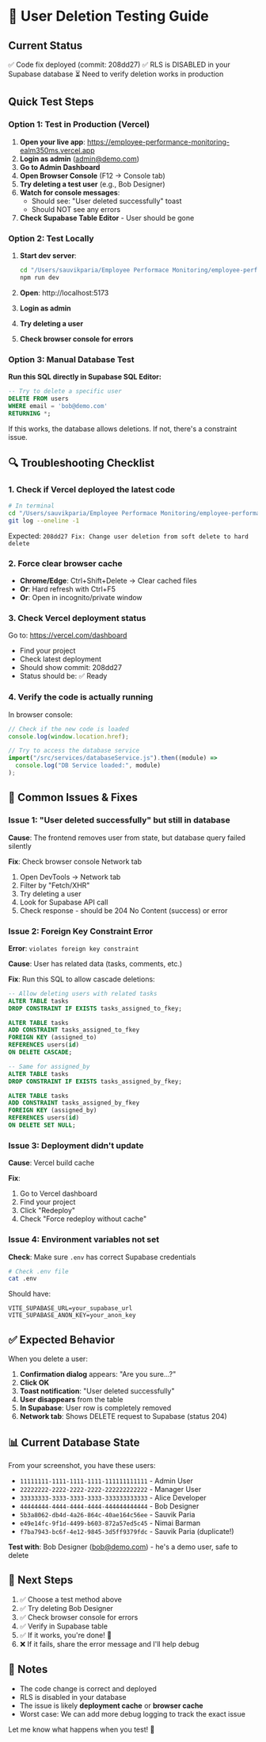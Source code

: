 # 🧪 User Deletion Testing Guide

## Current Status

✅ Code fix deployed (commit: 208dd27)
✅ RLS is DISABLED in your Supabase database
⏳ Need to verify deletion works in production

## Quick Test Steps

### Option 1: Test in Production (Vercel)

1. **Open your live app**: https://employee-performance-monitoring-ealm350ms.vercel.app
2. **Login as admin** (admin@demo.com)
3. **Go to Admin Dashboard**
4. **Open Browser Console** (F12 → Console tab)
5. **Try deleting a test user** (e.g., Bob Designer)
6. **Watch for console messages**:
   - Should see: "User deleted successfully" toast
   - Should NOT see any errors
7. **Check Supabase Table Editor** - User should be gone

### Option 2: Test Locally

1. **Start dev server**:

   ```bash
   cd "/Users/sauvikparia/Employee Performace Monitoring/employee-performance-app"
   npm run dev
   ```

2. **Open**: http://localhost:5173
3. **Login as admin**
4. **Try deleting a user**
5. **Check browser console for errors**

### Option 3: Manual Database Test

**Run this SQL directly in Supabase SQL Editor:**

```sql
-- Try to delete a specific user
DELETE FROM users
WHERE email = 'bob@demo.com'
RETURNING *;
```

If this works, the database allows deletions. If not, there's a constraint issue.

## 🔍 Troubleshooting Checklist

### 1. Check if Vercel deployed the latest code

```bash
# In terminal
cd "/Users/sauvikparia/Employee Performace Monitoring/employee-performance-app"
git log --oneline -1
```

Expected: `208dd27 Fix: Change user deletion from soft delete to hard delete`

### 2. Force clear browser cache

- **Chrome/Edge**: Ctrl+Shift+Delete → Clear cached files
- **Or**: Hard refresh with Ctrl+F5
- **Or**: Open in incognito/private window

### 3. Check Vercel deployment status

Go to: https://vercel.com/dashboard

- Find your project
- Check latest deployment
- Should show commit: 208dd27
- Status should be: ✅ Ready

### 4. Verify the code is actually running

In browser console:

```javascript
// Check if the new code is loaded
console.log(window.location.href);

// Try to access the database service
import("/src/services/databaseService.js").then((module) =>
  console.log("DB Service loaded:", module)
);
```

## 🐛 Common Issues & Fixes

### Issue 1: "User deleted successfully" but still in database

**Cause**: The frontend removes user from state, but database query failed silently

**Fix**: Check browser console Network tab

1. Open DevTools → Network tab
2. Filter by "Fetch/XHR"
3. Try deleting a user
4. Look for Supabase API call
5. Check response - should be 204 No Content (success) or error

### Issue 2: Foreign Key Constraint Error

**Error**: `violates foreign key constraint`

**Cause**: User has related data (tasks, comments, etc.)

**Fix**: Run this SQL to allow cascade deletions:

```sql
-- Allow deleting users with related tasks
ALTER TABLE tasks
DROP CONSTRAINT IF EXISTS tasks_assigned_to_fkey;

ALTER TABLE tasks
ADD CONSTRAINT tasks_assigned_to_fkey
FOREIGN KEY (assigned_to)
REFERENCES users(id)
ON DELETE CASCADE;

-- Same for assigned_by
ALTER TABLE tasks
DROP CONSTRAINT IF EXISTS tasks_assigned_by_fkey;

ALTER TABLE tasks
ADD CONSTRAINT tasks_assigned_by_fkey
FOREIGN KEY (assigned_by)
REFERENCES users(id)
ON DELETE SET NULL;
```

### Issue 3: Deployment didn't update

**Cause**: Vercel build cache

**Fix**:

1. Go to Vercel dashboard
2. Find your project
3. Click "Redeploy"
4. Check "Force redeploy without cache"

### Issue 4: Environment variables not set

**Check**: Make sure `.env` has correct Supabase credentials

```bash
# Check .env file
cat .env
```

Should have:

```
VITE_SUPABASE_URL=your_supabase_url
VITE_SUPABASE_ANON_KEY=your_anon_key
```

## ✅ Expected Behavior

When you delete a user:

1. **Confirmation dialog** appears: "Are you sure...?"
2. **Click OK**
3. **Toast notification**: "User deleted successfully"
4. **User disappears** from the table
5. **In Supabase**: User row is completely removed
6. **Network tab**: Shows DELETE request to Supabase (status 204)

## 📊 Current Database State

From your screenshot, you have these users:

- `11111111-1111-1111-1111-111111111111` - Admin User
- `22222222-2222-2222-2222-222222222222` - Manager User
- `33333333-3333-3333-3333-333333333333` - Alice Developer
- `44444444-4444-4444-4444-444444444444` - Bob Designer
- `5b3a8062-db4d-4a26-864c-40ae164c56ee` - Sauvik Paria
- `e49e14fc-9f1d-4499-b603-872a57ed5c45` - Nimai Barman
- `f7ba7943-bc6f-4e12-9845-3d5ff9379fdc` - Sauvik Paria (duplicate!)

**Test with**: Bob Designer (bob@demo.com) - he's a demo user, safe to delete

## 🎯 Next Steps

1. ✅ Choose a test method above
2. ✅ Try deleting Bob Designer
3. ✅ Check browser console for errors
4. ✅ Verify in Supabase table
5. ✅ If it works, you're done! 🎉
6. ❌ If it fails, share the error message and I'll help debug

## 📝 Notes

- The code change is correct and deployed
- RLS is disabled in your database
- The issue is likely **deployment cache** or **browser cache**
- Worst case: We can add more debug logging to track the exact issue

Let me know what happens when you test! 🚀
